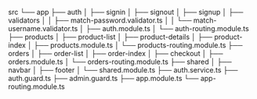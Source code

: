 src
└── app
    ├── auth
    │   ├── signin
    │   ├── signout
    │   ├── signup
    │   ├── validators
    │   │   ├── match-password.validator.ts
    │   │   └── match-username.validator.ts
    │   ├── auth.module.ts
    │   └── auth-routing.module.ts
    ├── products
    │   ├── product-list
    │   ├── product-details
    │   ├── product-index
    │   ├── products.module.ts
    │   └── products-routing.module.ts
    ├── orders
    │   ├── order-list
    │   ├── order-index
    │   ├── checkout
    │   ├── orders.module.ts
    │   └── orders-routing.module.ts
    ├── shared
    │   ├── navbar
    │   ├── footer
    │   └── shared.module.ts
    ├── auth.service.ts
    ├── auth.guard.ts
    ├── admin.guard.ts
    ├── app.module.ts
    └── app-routing.module.ts
